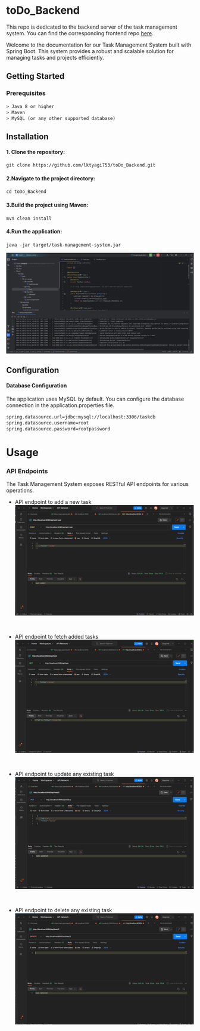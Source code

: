 # toDo_Backend

This repo is dedicated to the backend server of the task management system. You can find the corresponding frontend repo [here]().

Welcome to the documentation for our Task Management System built with Spring Boot. This system provides a robust and scalable solution for managing tasks and projects efficiently.

## Getting Started

### Prerequisites
```
> Java 8 or higher
> Maven
> MySQL (or any other supported database)
```

## Installation
#### 1. Clone the repository:
```
git clone https://github.com/lktyagi753/toDo_Backend.git
```
#### 2.Navigate to the project directory:
```
cd toDo_Backend
```
#### 3.Build the project using Maven:
```
mvn clean install
```
#### 4.Run the application:
```
java -jar target/task-management-system.jar
```
![](https://raw.githubusercontent.com/lktyagi753/toDo_Backend/main/images/Screenshot%20(120).png)
<br>

## Configuration
#### Database Configuration
The application uses MySQL by default. You can configure the database connection in the application.properties file.
```
spring.datasource.url=jdbc:mysql://localhost:3306/taskdb
spring.datasource.username=root
spring.datasource.password=rootpassword
```

# Usage
### API Endpoints
The Task Management System exposes RESTful API endpoints for various operations.

- API endpoint to add a new task
![](https://raw.githubusercontent.com/lktyagi753/toDo_Backend/main/images/Screenshot%20(122).png)
<br>

- API endpoint to fetch added tasks
![](https://raw.githubusercontent.com/lktyagi753/toDo_Backend/main/images/Screenshot%20(124).png)
<br>

- API endpoint to update any existing task
![](https://raw.githubusercontent.com/lktyagi753/toDo_Backend/main/images/Screenshot%20(125).png)
<br>

- API endpoint to delete any existing task
![](https://raw.githubusercontent.com/lktyagi753/toDo_Backend/main/images/Screenshot%20(126).png)
<br>



